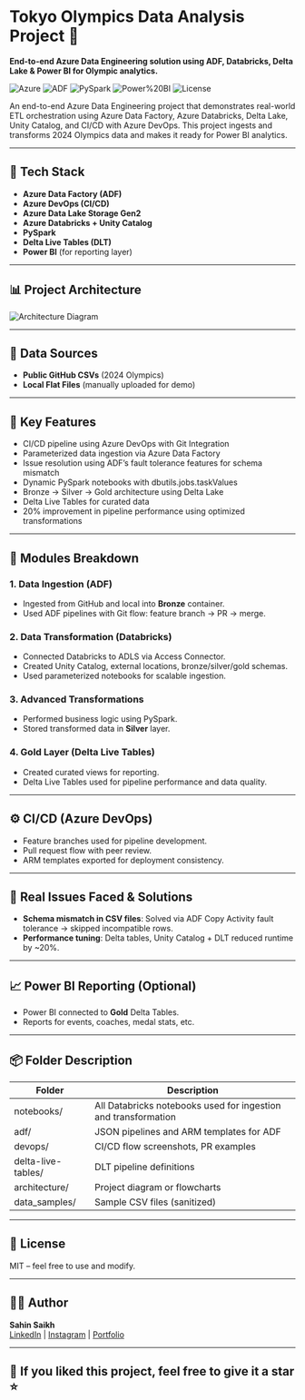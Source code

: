 # Tokyo Olympics Data Analysis Project 🚀  
**End-to-end Azure Data Engineering solution using ADF, Databricks, Delta Lake & Power BI for Olympic analytics.**

![Azure](https://img.shields.io/badge/Cloud-Azure-blue) 
![ADF](https://img.shields.io/badge/Orchestration-ADF-blueviolet)
![PySpark](https://img.shields.io/badge/Engine-PySpark-orange)
![Power%20BI](https://img.shields.io/badge/Reporting-Power%20BI-yellow)
![License](https://img.shields.io/badge/License-MIT-green)

An end-to-end Azure Data Engineering project that demonstrates real-world ETL orchestration using Azure Data Factory, Azure Databricks, Delta Lake, Unity Catalog, and CI/CD with Azure DevOps. This project ingests and transforms 2024 Olympics data and makes it ready for Power BI analytics.

---

## 🔧 Tech Stack

- **Azure Data Factory (ADF)**
- **Azure DevOps (CI/CD)**
- **Azure Data Lake Storage Gen2**
- **Azure Databricks + Unity Catalog**
- **PySpark**
- **Delta Live Tables (DLT)**
- **Power BI** (for reporting layer)

---

## 📊 Project Architecture

![Architecture Diagram](./architecture/Architecture_Image.png)

---

## 📁 Data Sources

- **Public GitHub CSVs** (2024 Olympics)
- **Local Flat Files** (manually uploaded for demo)

---

## 🚀 Key Features

- CI/CD pipeline using Azure DevOps with Git Integration
- Parameterized data ingestion via Azure Data Factory
- Issue resolution using ADF’s fault tolerance features for schema mismatch
- Dynamic PySpark notebooks with dbutils.jobs.taskValues
- Bronze → Silver → Gold architecture using Delta Lake
- Delta Live Tables for curated data
- 20% improvement in pipeline performance using optimized transformations

---

## 📌 Modules Breakdown

### 1. Data Ingestion (ADF)
- Ingested from GitHub and local into **Bronze** container.
- Used ADF pipelines with Git flow: feature branch → PR → merge.

### 2. Data Transformation (Databricks)
- Connected Databricks to ADLS via Access Connector.
- Created Unity Catalog, external locations, bronze/silver/gold schemas.
- Used parameterized notebooks for scalable ingestion.

### 3. Advanced Transformations
- Performed business logic using PySpark.
- Stored transformed data in **Silver** layer.

### 4. Gold Layer (Delta Live Tables)
- Created curated views for reporting.
- Delta Live Tables used for pipeline performance and data quality.

---

## ⚙️ CI/CD (Azure DevOps)

- Feature branches used for pipeline development.
- Pull request flow with peer review.
- ARM templates exported for deployment consistency.

---

## 🐞 Real Issues Faced & Solutions

- **Schema mismatch in CSV files**: Solved via ADF Copy Activity fault tolerance → skipped incompatible rows.
- **Performance tuning**: Delta tables, Unity Catalog + DLT reduced runtime by ~20%.

---

## 📈 Power BI Reporting (Optional)
- Power BI connected to **Gold** Delta Tables.
- Reports for events, coaches, medal stats, etc.

---

## 📦 Folder Description

| Folder | Description |
|--------|-------------|
| notebooks/ | All Databricks notebooks used for ingestion and transformation |
| adf/ | JSON pipelines and ARM templates for ADF |
| devops/ | CI/CD flow screenshots, PR examples |
| delta-live-tables/ | DLT pipeline definitions |
| architecture/ | Project diagram or flowcharts |
| data_samples/ | Sample CSV files (sanitized) |

---

## 📜 License

MIT – feel free to use and modify.

---

## 🙋‍♂️ Author

**Sahin Saikh**  
[LinkedIn](https://www.linkedin.com/in/sahin-saikh/) | [Instagram](https://www.instagram.com/thatdataguy.in) | [Portfolio](https://overjoyed-leaf-03a.notion.site/thatdataguy-in-1da84b1a70fe8040b465fcf789b8fc3b)

---

## 🌟 If you liked this project, feel free to give it a star ⭐


